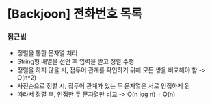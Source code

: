 # [Backjoon] 전화번호 목록

### 접근법

-   정렬을 통한 문자열 처리
-   String형 배열을 선언 후 입력을 받고 정렬 수행
-   정렬을 하지 않을 시, 접두어 관계를 확인하기 위해 모든 쌍을 비교해야 함 -> O(n^2)
-   사전순으로 정렬 시, 접두어 관계가 있는 두 문자열은 서로 인접하게 됨
-   따라서 정렬 후, 인접한 두 문자열만 비교 -> O(n log n) + O(n)
